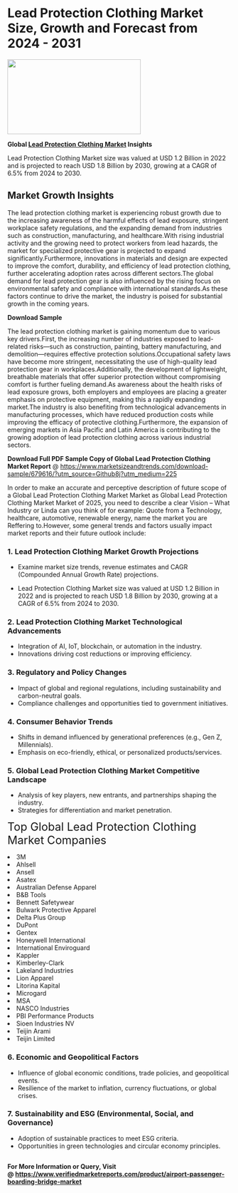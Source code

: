 <H1>Lead Protection Clothing Market Size, Growth and Forecast from 2024 - 2031</H1><img class="aligncenter size-medium wp-image-584254" src="https://thirdeyenews.in/wp-content/uploads/2024/09/Global-Market-Research-300x168.jpeg" alt="" width="300" height="168" /><p><strong>Global&nbsp;<a href="https://www.marketsizeandtrends.com/download-sample/679616/?utm_source=Github8j?utm_medium=225">Lead Protection Clothing Market</a> Insights</strong></p><p>Lead Protection Clothing Market size was valued at USD 1.2 Billion in 2022 and is projected to reach USD 1.8 Billion by 2030, growing at a CAGR of 6.5% from 2024 to 2030.</p><p><h2>Market Growth Insights</h2> <p>The lead protection clothing market is experiencing robust growth due to the increasing awareness of the harmful effects of lead exposure, stringent workplace safety regulations, and the expanding demand from industries such as construction, manufacturing, and healthcare.With rising industrial activity and the growing need to protect workers from lead hazards, the market for specialized protective gear is projected to expand significantly.Furthermore, innovations in materials and design are expected to improve the comfort, durability, and efficiency of lead protection clothing, further accelerating adoption rates across different sectors.The global demand for lead protection gear is also influenced by the rising focus on environmental safety and compliance with international standards.As these factors continue to drive the market, the industry is poised for substantial growth in the coming years.</p> <p><strong>Download Sample</strong></p> <p>The lead protection clothing market is gaining momentum due to various key drivers.First, the increasing number of industries exposed to lead-related risks—such as construction, painting, battery manufacturing, and demolition—requires effective protection solutions.Occupational safety laws have become more stringent, necessitating the use of high-quality lead protection gear in workplaces.Additionally, the development of lightweight, breathable materials that offer superior protection without compromising comfort is further fueling demand.As awareness about the health risks of lead exposure grows, both employers and employees are placing a greater emphasis on protective equipment, making this a rapidly expanding market.The industry is also benefiting from technological advancements in manufacturing processes, which have reduced production costs while improving the efficacy of protective clothing.Furthermore, the expansion of emerging markets in Asia Pacific and Latin America is contributing to the growing adoption of lead protection clothing across various industrial sectors.</p> <p><span class=""><strong>Download Full PDF Sample Copy of Global Lead Protection Clothing Market Report</strong> @ <a href="https://www.marketsizeandtrends.com/download-sample/679616/?utm_source=Github8j?utm_medium=225" target="_blank">https://www.marketsizeandtrends.com/download-sample/679616/?utm_source=Github8j?utm_medium=225</a></span></p><p>In order to make an accurate and perceptive description of future scope of a Global&nbsp;Lead Protection Clothing Market Market as Global&nbsp;Lead Protection Clothing Market Market of 2025, you need to describe a clear Vision &ndash; What Industry or Linda can you think of for example: Quote from a Technology, healthcare, automotive, renewable energy, name the market you are Reffering to.However, some general trends and factors usually impact market reports and their future outlook include:</p><h3>1.&nbsp;<strong>Lead Protection Clothing Market Growth Projections</strong></h3><ul><li>Examine market size trends, revenue estimates and CAGR (Compounded Annual Growth Rate) projections.</li><li><p>Lead Protection Clothing Market size was valued at USD 1.2 Billion in 2022 and is projected to reach USD 1.8 Billion by 2030, growing at a CAGR of 6.5% from 2024 to 2030.</p></li></ul><h3>2.&nbsp;<strong>Lead Protection Clothing Market Technological Advancements</strong></h3><ul><li>Integration of AI, IoT, blockchain, or automation in the industry.</li><li>Innovations driving cost reductions or improving efficiency.</li></ul><h3>3.&nbsp;<strong>Regulatory and Policy Changes</strong></h3><ul><li>Impact of global and regional regulations, including sustainability and carbon-neutral goals.</li><li>Compliance challenges and opportunities tied to government initiatives.</li></ul><h3>4.&nbsp;<strong>Consumer Behavior Trends</strong></h3><ul><li>Shifts in demand influenced by generational preferences (e.g., Gen Z, Millennials).</li><li>Emphasis on eco-friendly, ethical, or personalized products/services.</li></ul><h3>5.&nbsp;<strong>Global Lead Protection Clothing Market Competitive Landscape</strong></h3><ul><li>Analysis of key players, new entrants, and partnerships shaping the industry.</li><li>Strategies for differentiation and market penetration.</li></ul><p data-pm-slice="1 1 []"><span style="color: inherit; font-family: inherit; font-size: 25px;">Top Global Lead Protection Clothing Market Companies</span></p><div class="" data-test-id=""><p><li>3M</li><li> Ahlsell</li><li> Ansell</li><li> Asatex</li><li> Australian Defense Apparel</li><li> B&B Tools</li><li> Bennett Safetywear</li><li> Bulwark Protective Apparel</li><li> Delta Plus Group</li><li> DuPont</li><li> Gentex</li><li> Honeywell International</li><li> International Enviroguard</li><li> Kappler</li><li> Kimberley-Clark</li><li> Lakeland Industries</li><li> Lion Apparel</li><li> Litorina Kapital</li><li> Microgard</li><li> MSA</li><li> NASCO Industries</li><li> PBI Performance Products</li><li> Sioen Industries NV</li><li> Teijin Arami</li><li> Teijin Limited</li></p></div><h3>6.&nbsp;<strong>Economic and Geopolitical Factors</strong></h3><ul><li>Influence of global economic conditions, trade policies, and geopolitical events.</li><li>Resilience of the market to inflation, currency fluctuations, or global crises.</li></ul><h3>7.&nbsp;<strong>Sustainability and ESG (Environmental, Social, and Governance)</strong></h3><ul><li>Adoption of sustainable practices to meet ESG criteria.</li><li>Opportunities in green technologies and circular economy principles.</li></ul><h2><strong style="font-size: 14px;">For More Information or Query, Visit @&nbsp;</strong><a style="background-color: #ffffff; font-size: 14px;" href="https://www.marketsizeandtrends.com/report/lead-protection-clothing-market/" target="_blank">https://www.verifiedmarketreports.com/product/airport-passenger-boarding-bridge-market</a></h2>